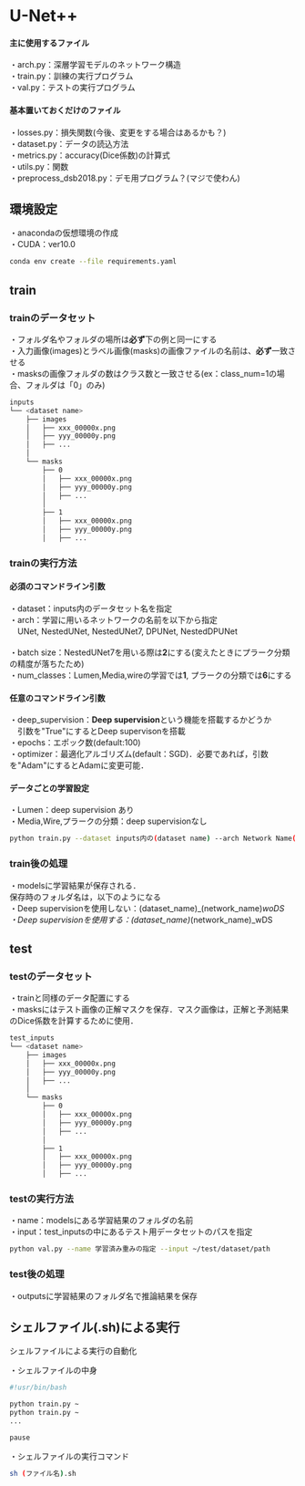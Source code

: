 
# U-Net++
[](<img src="https://github.com/RyoTakeshita0910/IVUS-2024-DL/assets/104045526/c57229c8-0b92-4ee3-931b-5fb376514643.png" width="500">)

#### 主に使用するファイル
・arch.py：深層学習モデルのネットワーク構造<br>
・train.py：訓練の実行プログラム<br>
・val.py：テストの実行プログラム<br>

#### 基本置いておくだけのファイル
・losses.py：損失関数(今後、変更をする場合はあるかも？)<br>
・dataset.py：データの読込方法<br>
・metrics.py：accuracy(Dice係数)の計算式<br>
・utils.py：関数<br>
・preprocess_dsb2018.py：デモ用プログラム？(マジで使わん)<br>


## 環境設定
・anacondaの仮想環境の作成<br>
・CUDA：ver10.0
```bash
conda env create --file requirements.yaml
```

## train
### trainのデータセット
・フォルダ名やフォルダの場所は**必ず**下の例と同一にする<br>
・入力画像(images)とラベル画像(masks)の画像ファイルの名前は、**必ず**一致させる<br>
・masksの画像フォルダの数はクラス数と一致させる(ex：class_num=1の場合、フォルダは「0」のみ)
```bash
inputs
└── <dataset name>
    ├── images
    │   ├── xxx_00000x.png
    │   ├── yyy_00000y.png
    │   ├── ...
    │
    └── masks
        ├── 0 
        │   ├── xxx_00000x.png
        │   ├── yyy_00000y.png
        │   ├── ...
        │   
        ├── 1 
        │   ├── xxx_00000x.png
        │   ├── yyy_00000y.png
        │   ├── ...

```

### trainの実行方法
#### 必須のコマンドライン引数
・dataset：inputs内のデータセット名を指定<br>
・arch：学習に用いるネットワークの名前を以下から指定<br>
　UNet, NestedUNet, NestedUNet7, DPUNet, NestedDPUNet<br><br>
・batch size：NestedUNet7を用いる際は**2**にする(変えたときにプラーク分類の精度が落ちたため)<br>
・num_classes：Lumen,Media,wireの学習では**1**, プラークの分類では**6**にする<br>

#### 任意のコマンドライン引数
・deep_supervision：**Deep supervision**という機能を搭載するかどうか<br>
　引数を"True"にするとDeep supervisonを搭載<br>
・epochs：エポック数(default:100)<br>
・optimizer：最適化アルゴリズム(default：SGD)．必要であれば，引数を"Adam"にするとAdamに変更可能．<br>

#### データごとの学習設定
・Lumen：deep supervision あり<br>
・Media,Wire,プラークの分類：deep supervisionなし

```bash
python train.py --dataset inputs内の(dataset name) --arch Network Name(default:NestedUNet7) -b batch size(default:2) --num_classes クラス数(default:1)
```

### train後の処理
・modelsに学習結果が保存される．<br>
保存時のフォルダ名は，以下のようになる<br>
・Deep supervisionを使用しない：(dataset_name)_(network_name)_woDS<br>
・Deep supervisionを使用する：(dataset_name)_(network_name)_wDS<br>

## test
### testのデータセット
・trainと同様のデータ配置にする<br>
・masksにはテスト画像の正解マスクを保存．マスク画像は，正解と予測結果のDice係数を計算するために使用．
```bash
test_inputs
└── <dataset name>
    ├── images
    │   ├── xxx_00000x.png
    │   ├── yyy_00000y.png
    │   ├── ...
    │
    └── masks
        ├── 0 
        │   ├── xxx_00000x.png
        │   ├── yyy_00000y.png
        │   ├── ...
        │   
        ├── 1 
        │   ├── xxx_00000x.png
        │   ├── yyy_00000y.png
        │   ├── ...

```

### testの実行方法
・name：modelsにある学習結果のフォルダの名前<br>
・input：test_inputsの中にあるテスト用データセットのパスを指定
```bash
python val.py --name 学習済み重みの指定 --input ~/test/dataset/path
```

### test後の処理
・outputsに学習結果のフォルダ名で推論結果を保存

## シェルファイル(.sh)による実行
シェルファイルによる実行の自動化

・シェルファイルの中身
```bash
#!usr/bin/bash

python train.py ~
python train.py ~
...

pause
```

・シェルファイルの実行コマンド
```bash
sh (ファイル名).sh
```
